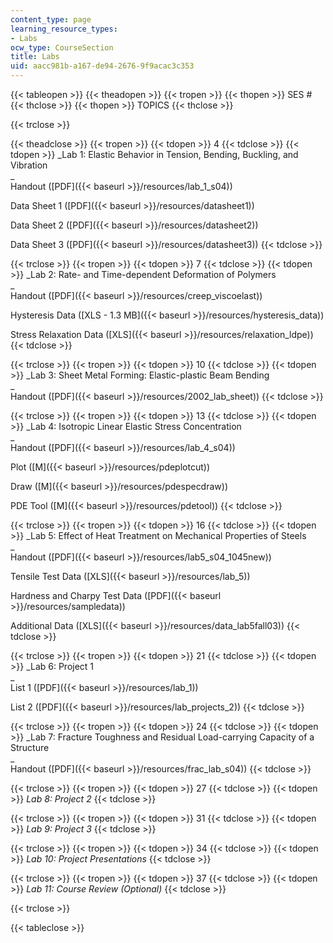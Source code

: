 ```yaml
---
content_type: page
learning_resource_types:
- Labs
ocw_type: CourseSection
title: Labs
uid: aacc981b-a167-de94-2676-9f9acac3c353
---
```


{{< tableopen >}}
{{< theadopen >}}
{{< tropen >}}
{{< thopen >}}
SES #
{{< thclose >}}
{{< thopen >}}
TOPICS
{{< thclose >}}

{{< trclose >}}

{{< theadclose >}}
{{< tropen >}}
{{< tdopen >}}
4
{{< tdclose >}}
{{< tdopen >}}
_Lab 1: Elastic Behavior in Tension, Bending, Buckling, and Vibration  
_  
Handout ([PDF]({{< baseurl >}}/resources/lab_1_s04))  
  
Data Sheet 1 ([PDF]({{< baseurl >}}/resources/datasheet1))  
  
Data Sheet 2 ([PDF]({{< baseurl >}}/resources/datasheet2))  
  
Data Sheet 3 ([PDF]({{< baseurl >}}/resources/datasheet3))
{{< tdclose >}}

{{< trclose >}}
{{< tropen >}}
{{< tdopen >}}
7
{{< tdclose >}}
{{< tdopen >}}
_Lab 2: Rate- and Time-dependent Deformation of Polymers  
_  
Handout ([PDF]({{< baseurl >}}/resources/creep_viscoelast))  
  
Hysteresis Data ([XLS - 1.3 MB]({{< baseurl >}}/resources/hysteresis_data))  
  
Stress Relaxation Data ([XLS]({{< baseurl >}}/resources/relaxation_ldpe))
{{< tdclose >}}

{{< trclose >}}
{{< tropen >}}
{{< tdopen >}}
10
{{< tdclose >}}
{{< tdopen >}}
_Lab 3: Sheet Metal Forming: Elastic-plastic Beam Bending  
_  
Handout ([PDF]({{< baseurl >}}/resources/2002_lab_sheet))
{{< tdclose >}}

{{< trclose >}}
{{< tropen >}}
{{< tdopen >}}
13
{{< tdclose >}}
{{< tdopen >}}
_Lab 4: Isotropic Linear Elastic Stress Concentration  
_  
Handout ([PDF]({{< baseurl >}}/resources/lab_4_s04))  
  
Plot ([M]({{< baseurl >}}/resources/pdeplotcut))  
  
Draw ([M]({{< baseurl >}}/resources/pdespecdraw))  
  
PDE Tool ([M]({{< baseurl >}}/resources/pdetool))
{{< tdclose >}}

{{< trclose >}}
{{< tropen >}}
{{< tdopen >}}
16
{{< tdclose >}}
{{< tdopen >}}
_Lab 5: Effect of Heat Treatment on Mechanical Properties of Steels  
_  
Handout ([PDF]({{< baseurl >}}/resources/lab5_s04_1045new))  
  
Tensile Test Data ([XLS]({{< baseurl >}}/resources/lab_5))  
  
Hardness and Charpy Test Data ([PDF]({{< baseurl >}}/resources/sampledata))  
  
Additional Data ([XLS]({{< baseurl >}}/resources/data_lab5fall03))
{{< tdclose >}}

{{< trclose >}}
{{< tropen >}}
{{< tdopen >}}
21
{{< tdclose >}}
{{< tdopen >}}
_Lab 6: Project 1  
_  
List 1 ([PDF]({{< baseurl >}}/resources/lab_1))  
  
List 2 ([PDF]({{< baseurl >}}/resources/lab_projects_2))
{{< tdclose >}}

{{< trclose >}}
{{< tropen >}}
{{< tdopen >}}
24
{{< tdclose >}}
{{< tdopen >}}
_Lab 7: Fracture Toughness and Residual Load-carrying Capacity of a Structure  
_  
Handout ([PDF]({{< baseurl >}}/resources/frac_lab_s04))
{{< tdclose >}}

{{< trclose >}}
{{< tropen >}}
{{< tdopen >}}
27
{{< tdclose >}}
{{< tdopen >}}
_Lab 8: Project 2_
{{< tdclose >}}

{{< trclose >}}
{{< tropen >}}
{{< tdopen >}}
31
{{< tdclose >}}
{{< tdopen >}}
_Lab 9: Project 3_
{{< tdclose >}}

{{< trclose >}}
{{< tropen >}}
{{< tdopen >}}
34
{{< tdclose >}}
{{< tdopen >}}
_Lab 10: Project Presentations_
{{< tdclose >}}

{{< trclose >}}
{{< tropen >}}
{{< tdopen >}}
37
{{< tdclose >}}
{{< tdopen >}}
_Lab 11: Course Review (Optional)_
{{< tdclose >}}

{{< trclose >}}

{{< tableclose >}}